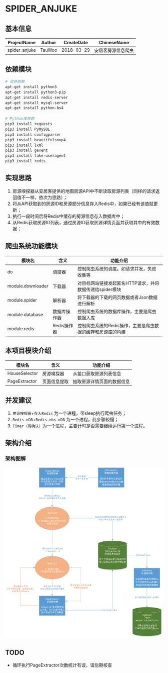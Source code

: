 # SPIDER_ANJUKE

## 基本信息
ProjectName | Author | CreateDate | ChineseName
--- | --- | --- | ---
spider_anjuke | TauWoo | 2018-03-29 | 安居客房源信息爬虫

## 依赖模块
```sh
# 软件依赖
apt-get install python3
apt-get install python3-pip
apt-get install redis-server
apt-get install mysql-server
apt-get install python-bs4

# Python库依赖
pip3 install requests
pip3 install PyMySQL
pip3 install configparser
pip3 install beautifulsoup4
pip3 install lxml
pip3 install gevent
pip3 install fake-useragent
pip3 install redis
```

## 实现思路
1. 房源嗅探器从安居客提供的地图房源API中不断读取房源列表（同样的请求返回值不一样，依次为思路）；
2. 将从API获取到的房源ID和房源部分信息存入Redis中，如果已经有该值就更新；
3. 执行一段时间后将Redis中缓存的房源信息存入数据库中；
4. 从Redis获取房源ID列表，通过房源ID获取房源详情页面并获取其中的有效数据；

## 爬虫系统功能模块
模块名 | 含义 | 功能介绍
--- | --- | ---
do | 调度器 | 控制爬虫系统的调度。如请求并发，失败收集等
module.downloader | 下载器 | 对目标网站链接发起匿名HTTP请求，并将数据传递给spider模块
module.spider | 解析器 | 将下载器的下载的网页数据或者Json数据进行解析
module.database | 数据库操作器 | 控制爬虫系统的数据库操作，主要是爬虫数据入库
module.redis | Redis操作器 | 控制爬虫系统的Redis操作，主要是爬虫数据的缓存和房源库的构建

## 本项目模块介绍
模块名 | 含义 | 功能介绍
--- | --- | ---
HouseSelector | 房源嗅探器 | 从接口获取房源列表信息
PageExtractor | 页面信息提取 | 抽取房源详情页面的数据信息

## 并发建议
1. `房源嗅探器`+`存入Redis` 为一个进程，带sleep执行爬虫任务；
2. `Redis->DB`+`Redis->bs->DB` 为一个进程，此步骤较慢；
3. `Timer（待确认）`为一个进程，主要计时是否需要继续运行第一个进程。

## 架构介绍
### 架构图解
![image](https://raw.githubusercontent.com/TauWu/spider_anjuke/master/constant/images/spider_frame.png)

## TODO
- 循环执行PageExtractor次数统计有误，请后期核查
